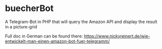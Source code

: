 # buecherBot
A Telegram-Bot in PHP that will query the Amazon API and display the result in a picture-grid


Full doc in German can be found there:
https://www.nickyreinert.de/wie-entwickelt-man-einen-amazon-bot-fuer-telegramm/
